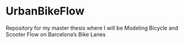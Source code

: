 # UrbanBikeFlow
Repository for my master thesis where I will be Modeling Bicycle and Scooter Flow on Barcelona’s Bike Lanes
